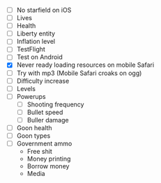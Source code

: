 * [ ] No starfield on iOS
* [ ] Lives
* [ ] Health
* [ ] Liberty entity
* [ ] Inflation level
* [ ] TestFlight
* [ ] Test on Android
* [x] Never ready loading resources on mobile Safari
* [ ] Try with mp3 (Mobile Safari croaks on ogg)
* [ ] Difficulty increase
* [ ] Levels
* [ ] Powerups
  * [ ] Shooting frequency
  * [ ] Bullet speed
  * [ ] Buller damage
* [ ] Goon health
* [ ] Goon types
* [ ] Government ammo
  * Free shit
  * Money printing
  * Borrow money
  * Media